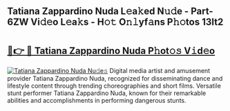 ## Tatiana Zappardino Nuda L𝚎a𝚔ed N𝚞𝚍e - Part-6ZW Vi𝚍𝚎o L𝚎a𝚔s - H𝚘𝚝 O𝚗𝚕yf𝚊ns P𝚑𝚘tos 13It2

# <h2><a href="http://kf8eje.oniu.top/?m=Tatiana+Zappardino+Nuda">🔗👉 🔴 Tatiana Zappardino Nuda P𝚑ot𝚘𝚜 V𝚒d𝚎o</a></h2>

[![Tatiana Zappardino Nuda Nu𝚍e𝚜](https://i.imgur.com/0qMVB7G.gif)](http://kf8eje.oniu.top/?m=Tatiana+Zappardino+Nuda)
Digital media artist and amusement provider Tatiana Zappardino Nuda, recognized for disseminating dance and lifestyle content through trending choreographies and short films. Versatile stunt performer Tatiana Zappardino Nuda, known for their remarkable abilities and accomplishments in performing dangerous stunts.  
